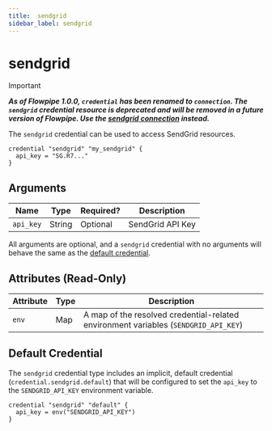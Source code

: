 ```yaml
---
title:  sendgrid
sidebar_label: sendgrid
---
```


# sendgrid

> [!IMPORTANT]
> ***As of Flowpipe 1.0.0, `credential` has been renamed to `connection`.  The `sendgrid` credential resource is deprecated and will be removed in a future version of Flowpipe. Use the [sendgrid connection](/docs/reference/config-files/connection/sendgrid) instead.***

The `sendgrid` credential can be used to access SendGrid resources.

```hcl
credential "sendgrid" "my_sendgrid" {
  api_key = "SG.R7..."
}
```

## Arguments

| Name            | Type    | Required?| Description
|-----------------|---------|----------|-------------------
| `api_key`       |  String | Optional | SendGrid API Key

All arguments are optional, and a `sendgrid` credential with no arguments will behave the same as the [default credential](#default-credential).

## Attributes (Read-Only)

| Attribute       | Type    | Description
|-----------------|---------|-----------------
| `env`           | Map     | A map of the resolved credential-related environment variables (`SENDGRID_API_KEY`)

## Default Credential

The `sendgrid` credential type includes an implicit, default credential (`credential.sendgrid.default`) that will be configured to set the `api_key` to the `SENDGRID_API_KEY` environment variable.

```hcl
credential "sendgrid" "default" {
  api_key = env("SENDGRID_API_KEY")
}
```
